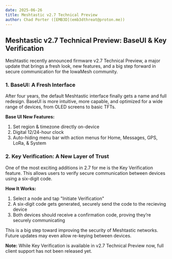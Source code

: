 ```yaml
---
date: 2025-06-26
title: Meshtastic v2.7 Technical Preview
author: Chad Porter ([EMB3D](emb3dthreat@proton.me))
---
```


## Meshtastic v2.7 Technical Preview: BaseUI & Key Verification
Meshtastic recently announced firmware v2.7 Technical Preview, a major update that brings a fresh look, new features, and a big step forward in secure communication for the IowaMesh community.

### 1. BaseUI: A Fresh Interface
After four years, the default Meshtastic interface finally gets a name and full redesign. BaseUI is more intuitive, more capable, and optimized for a wide range of devices, from OLED screens to basic TFTs.

**Base UI New Features:**
1. Set region & timezone directly on-device
1. Digital 12/24-hour clock
1. Auto-hiding menu bar with action menus for Home, Messages, GPS, LoRa, & System

### 2. Key Verification: A New Layer of Trust
One of the most exciting additions in 2.7 for me is the Key Verification feature. This allows users to verify secure communication between devices using a six-digit code.

**How It Works:**
1. Select a node and tap "Initiate Verification"
1. A six-digit code gets generated, securely send the code to the recieving device
1. Both devices should receive a confirmation code, proving they’re securely communicating

This is a big step toward improving the security of Meshtastic networks. Future updates may even allow re-keying between devices.

**Note:** While Key Verification is available in v2.7 Technical Preview now, full client support has not been released yet.